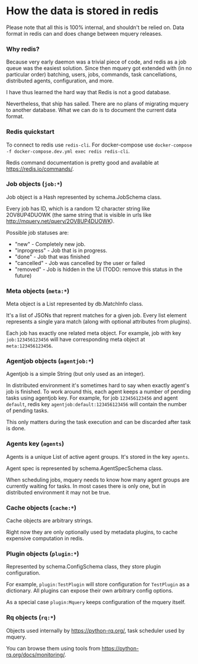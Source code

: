 # How the data is stored in redis

Please note that all this is 100% internal, and shouldn't be relied on.
Data format in redis can and does change between mquery releases.

### Why redis?

Because very early daemon was a trivial piece of code, and redis as a job
queue was the easiest solution. Since then mquery got extended with (in
no particular order) batching, users, jobs, commands, task cancellations,
distributed agents, configuration, and more.

I have thus learned the hard way that Redis is not a good database.

Nevertheless, that ship has sailed. There are no plans of migrating mquery
to another database. What we can do is to document the current data format.

### Redis quickstart

To connect to redis use `redis-cli`. For docker-compose use
`docker-compose -f docker-compose.dev.yml exec redis redis-cli`.

Redis command documentation is pretty good and available at https://redis.io/commands/.

### Job objects (`job:*`)

Job object is a Hash represented by schema.JobSchema class.

Every job has ID, which is a random 12 character string like 2OV8UP4DUOWK (the
same string that is visible in urls like http://mquery.net/query/2OV8UP4DUOWK).

Possible job statuses are:

* "new" - Completely new job.
* "inprogress" - Job that is in progress.
* "done" - Job that was finished
* "cancelled" - Job was cancelled by the user or failed
* "removed" - Job is hidden in the UI (TODO: remove this status in the future)

### Meta objects (`meta:*`)

Meta object is a List represented by db.MatchInfo class.

It's a list of JSONs that reprent matches for a given job. Every list element
represents a single yara match (along with optional attributes from plugins).

Each job has exactly one related meta object. For example, job with key
`job:123456123456` will have corresponding meta object at `meta:123456123456`.

### Agentjob objects (`agentjob:*`)

Agentjob is a simple String (but only used as an integer).

In distributed environment it's sometimes hard to say when exactly agent's job
is finished. To work around this, each agent keeps a number of pending tasks
using agentjob key. For example, for job `123456123456` and agent `default`, redis key
`agentjob:default:123456123456` will contain the number of pending tasks.

This only matters during the task execution and can be discarded after task is done.

### Agents key (`agents`)

Agents is a unique List of active agent groups. It's stored in the key `agents`.  

Agent spec is represented by schema.AgentSpecSchema class.

When scheduling jobs, mquery needs to know how many agent groups are currently
waiting for tasks. In most cases there is only one, but in distributed environment
it may not be true.

### Cache objects (`cache:*`)

Cache objects are arbitrary strings.

Right now they are only optionally used by metadata plugins, to
cache expensive computation in redis.

### Plugin objects (`plugin:*`)

Represented by schema.ConfigSchema class, they store plugin configuration.

For example, `plugin:TestPlugin` will store configuration for `TestPlugin` as a
dictionary. All plugins can expose their own arbitrary config options.

As a special case `plugin:Mquery` keeps configuration of the mquery itself.

### Rq objects (`rq:*`)

Objects used internally by https://python-rq.org/, task scheduler used by mquery. 

You can browse them using tools from https://python-rq.org/docs/monitoring/.
